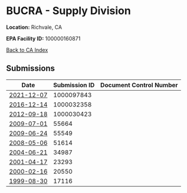 # BUCRA - Supply Division

**Location:** Richvale, CA

**EPA Facility ID:** 100000160871

[Back to CA Index](../../index.md)

## Submissions

| Date | Submission ID | Document Control Number |
|------|--------------|-------------------------|
| [2021-12-07](submissions/1000097843.md) | 1000097843 |  |
| [2016-12-14](submissions/1000032358.md) | 1000032358 |  |
| [2012-09-18](submissions/1000030423.md) | 1000030423 |  |
| [2009-07-01](submissions/55664.md) | 55664 |  |
| [2009-06-24](submissions/55549.md) | 55549 |  |
| [2008-05-06](submissions/51614.md) | 51614 |  |
| [2004-06-21](submissions/34987.md) | 34987 |  |
| [2001-04-17](submissions/23293.md) | 23293 |  |
| [2000-02-16](submissions/20550.md) | 20550 |  |
| [1999-08-30](submissions/17116.md) | 17116 |  |
